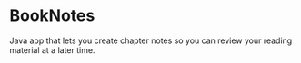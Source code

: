 # BookNotes
Java app that lets you create chapter notes so you can review your reading material at a later time.
